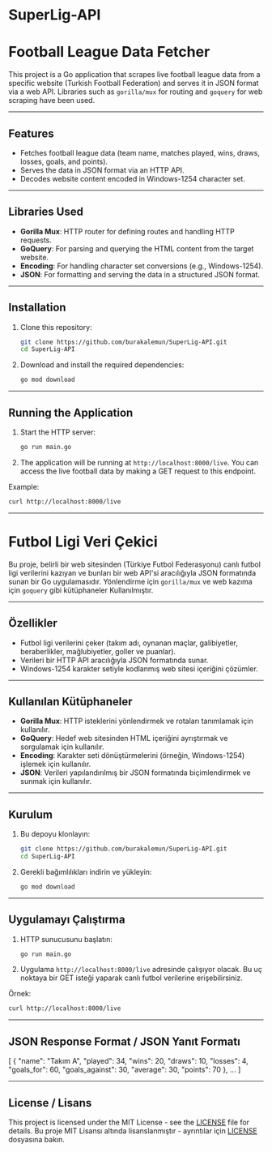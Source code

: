 # SuperLig-API


# Football League Data Fetcher

This project is a Go application that scrapes live football league data from a specific website (Turkish Football Federation) and serves it in JSON format via a web API. Libraries such as `gorilla/mux` for routing and `goquery` for web scraping have been used.

---

## Features

- Fetches football league data (team name, matches played, wins, draws, losses, goals, and points).
- Serves the data in JSON format via an HTTP API.
- Decodes website content encoded in Windows-1254 character set.

---

## Libraries Used

- **Gorilla Mux**: HTTP router for defining routes and handling HTTP requests.
- **GoQuery**: For parsing and querying the HTML content from the target website.
- **Encoding**: For handling character set conversions (e.g., Windows-1254).
- **JSON**: For formatting and serving the data in a structured JSON format.

---

## Installation

1. Clone this repository:
    ```bash
    git clone https://github.com/burakalemun/SuperLig-API.git
    cd SuperLig-API
    ```

2. Download and install the required dependencies:
    ```bash
    go mod download
    ```

---

## Running the Application

1. Start the HTTP server:
    ```bash
    go run main.go
    ```

2. The application will be running at `http://localhost:8000/live`. You can access the live football data by making a GET request to this endpoint.

Example:
```bash
curl http://localhost:8000/live
```

---

# Futbol Ligi Veri Çekici

Bu proje, belirli bir web sitesinden (Türkiye Futbol Federasyonu) canlı futbol ligi verilerini kazıyan ve bunları bir web API'si aracılığıyla JSON formatında sunan bir Go uygulamasıdır. Yönlendirme için `gorilla/mux` ve web kazıma için `goquery` gibi kütüphaneler Kullanılmıştır.

---

## Özellikler

- Futbol ligi verilerini çeker (takım adı, oynanan maçlar, galibiyetler, beraberlikler, mağlubiyetler, goller ve puanlar).
- Verileri bir HTTP API aracılığıyla JSON formatında sunar.
- Windows-1254 karakter setiyle kodlanmış web sitesi içeriğini çözümler.

---

## Kullanılan Kütüphaneler

- **Gorilla Mux**: HTTP isteklerini yönlendirmek ve rotaları tanımlamak için kullanılır.
- **GoQuery**: Hedef web sitesinden HTML içeriğini ayrıştırmak ve sorgulamak için kullanılır.
- **Encoding**: Karakter seti dönüştürmelerini (örneğin, Windows-1254) işlemek için kullanılır.
- **JSON**: Verileri yapılandırılmış bir JSON formatında biçimlendirmek ve sunmak için kullanılır.

---

## Kurulum

1. Bu depoyu klonlayın:
    ```bash
    git clone https://github.com/burakalemun/SuperLig-API.git
    cd SuperLig-API
    ```

2. Gerekli bağımlılıkları indirin ve yükleyin:
    ```bash
    go mod download
    ```

---

## Uygulamayı Çalıştırma

1. HTTP sunucusunu başlatın:
    ```bash
    go run main.go
    ```

2. Uygulama `http://localhost:8000/live` adresinde çalışıyor olacak. Bu uç noktaya bir GET isteği yaparak canlı futbol verilerine erişebilirsiniz.

Örnek:
```bash
curl http://localhost:8000/live
```

---

## JSON Response Format / JSON Yanıt Formatı

[
    {
        "name": "Takım A",
        "played": 34,
        "wins": 20,
        "draws": 10,
        "losses": 4,
        "goals_for": 60,
        "goals_against": 30,
        "average": 30,
        "points": 70
    },
    ...
]

---

## License / Lisans

This project is licensed under the MIT License - see the [LICENSE](https://github.com/burakalemun/SuperLig-API/blob/main/LICENSE) file for details.
Bu proje MIT Lisansı altında lisanslanmıştır - ayrıntılar için [LICENSE](https://github.com/burakalemun/SuperLig-API/blob/main/LICENSE) dosyasına bakın.



